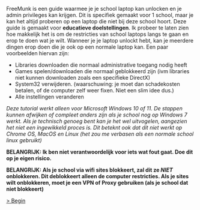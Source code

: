 FreeMunk is een guide waarmee je je school laptop kan unlocken en je admin privileges kan krijgen. Dit is specifiek gemaakt voor 1 school, maar je kan het altijd proberen op een laptop die niet bij deze school hoort. Deze guide is gemaakt voor **educatieve doelstellingen**. Ik probeer te laten zien hoe makkelijk het is om de restricties van school laptops langs te gaan en erop te doen wat je wilt. Wanneer je je laptop unlockt hebt, kan je meerdere dingen erop doen die je ook op een normale laptop kan. Een paar voorbeelden hiervan zijn:
* Libraries downloaden die normaal administrative toegang nodig heeft
* Games spelen/downloaden die normaal geblokkeerd zijn (ivm libraries niet kunnen downloaden zoals een specifieke DirectX)
* System32 verwijderen. (waarschuwing: je moet dan schadekosten betalen, of de computer zelf weer fixen. Niet een slim idee dus.)
* Alle instellingen veranderen

*Deze tutorial werkt alleen voor Microsoft Windows 10 of 11. De stappen kunnen afwijken of compleet anders zijn als je school nog op Windows 7 werkt. Als je technisch genoeg bent kan je het wel uitvogelen, aangezien het niet een ingewikkeld proces is. Dit beteknt ook dat dit niet werkt op Chrome OS, MacOS en Linux (het zou me verbasen als een normale school linux gebruikt)*

**BELANGRIJK: Ik ben niet verantwoordelijk voor iets wat fout gaat. Doe dit op je eigen risico.**

**BELANGRIJK: Als je school via wifi sites blokkeert, zal dit ze *NIET* onblokkeren. Dit deblokkeert alleen de computer restricties. Als je sites wilt onblokkeren, moet je een VPN of Proxy gebruiken (als je school dat niet blokkeert)**

[> Begin](START.md)
